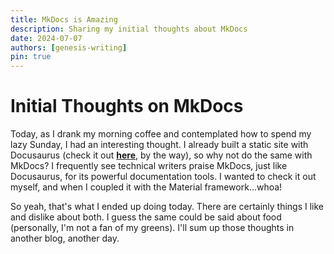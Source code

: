 ```yaml
---
title: MkDocs is Amazing
description: Sharing my initial thoughts about MkDocs
date: 2024-07-07
authors: [genesis-writing]
pin: true
---
```


# Initial Thoughts on MkDocs

Today, as I drank my morning coffee and contemplated how to spend my lazy Sunday, I had an interesting thought. I already built a static site with Docusaurus (check it out [**here**](https://genwrites.netlify.app/), by the way), so why not do the same with MkDocs? I frequently see technical writers praise MkDocs, just like Docusaurus, for its powerful documentation tools. I wanted to check it out myself, and when I coupled it with the Material framework...whoa!

So yeah, that's what I ended up doing today. There are certainly things I like and dislike about both. I guess the same could be said about food (personally, I'm not a fan of my greens). I'll sum up those thoughts in another blog, another day.
